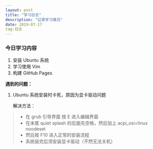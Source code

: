 ```yaml
---
layout: post
title: "学习日志"
description: "记录学习情况"
date: 2019-07-17
tag:日志
---
```



### 今日学习内容

1. 安装 Ubuntu 系统
2. 学习使用 Vim
3. 构建 GitHub Pages

**遇到的问题：**

1. Ubuntu 系统安装时卡死，原因为显卡驱动问题

   解决方法：

> * 在 grub 引导界面 按 E 进入编辑界面
> * 在末尾 quiet splash 的后面先空格，然后加上 acpi_osi=linux noodeset
> * 然后按 F10 进入正常的安装流程
> * 系统装完后须安装显卡驱动（不然无法关机）